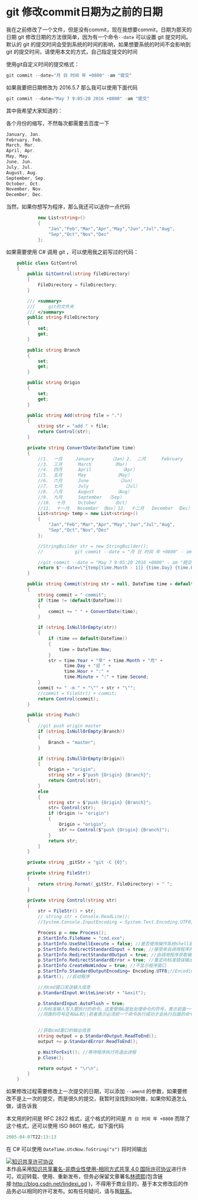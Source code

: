 
# git 修改commit日期为之前的日期

我在之前修改了一个文件，但是没有commit，现在我想要commit，日期为那天的日期
git 修改日期的方法很简单，因为有一个命令`--date` 可以设置 git 提交时间。
默认的 git 的提交时间会受到系统的时间的影响，如果想要系统的时间不会影响到 git 的提交时间，请使用本文的方式，自己指定提交的时间

<!--more-->



使用git自定义时间的提交格式：

```csharp
git commit --date="月 日 时间 年 +0800" -am "提交"
```

如果我要把日期修改为 2016.5.7 那么我可以使用下面代码

```csharp
git commit --date="May 7 9:05:20 2016 +0800" -am "提交"
```

其中我希望大家知道的：

各个月份的缩写，不然每次都需要去百度一下

```csharp
January, Jan.
February, Feb.
March, Mar.
April, Apr.
May, May.
June, Jun.
July, Jul.
August, Aug.
September, Sep.
October, Oct.
November, Nov.
December, Dec.
```

当然，如果你想写为程序，那么我还可以送你一点代码

```csharp
            new List<string>()
            {
                "Jan","Feb","Mar","Apr","May","Jun","Jul","Aug",
                "Sep","Oct","Nov","Dec"
            };
```

如果需要使用 C# 调用 git ，可以使用我之前写过的代码：

```csharp
    public class GitControl
    {
        public GitControl(string fileDirectory)
        {
            FileDirectory = fileDirectory;
        }

        /// <summary>
        ///     git的文件夹
        /// </summary>
        public string FileDirectory
        {
            set;
            get;
        }

        public string Branch
        {
            set;
            get;
        }

        public string Origin
        {
            set;
            get;
        }

        public string Add(string file = ".")
        {
            string str = "add " + file;
            return Control(str);
        }

        private string ConvertDate(DateTime time)
        {
            //1.  一月     January      （Jan）2.  二月      February   （Feb）
            //3.  三月      March        （Mar） 
            //4.  四月      April           （Apr）
            //5.  五月      May           （May）
            //6.  六月      June           （Jun）
            //7.  七月      July             （Jul）
            //8.  八月      August        （Aug）
            //9.  九月      September  （Sep）
            //10.  十月     October      （Oct） 
            //11.  十一月   November （Nov）12.  十二月   December （Dec）
            List<string> temp = new List<string>()
            {
                "Jan","Feb","Mar","Apr","May","Jun","Jul","Aug",
                "Sep","Oct","Nov","Dec"
            };

            //StringBuilder str = new StringBuilder();
            //            git commit --date = "月 日 时间 年 +0800" - am "提交"

            //git commit --date = "May 7 9:05:20 2016 +0800" - am "提交"
            return $"--date=\"{temp[time.Month - 1]} {time.Day} {time.Hour}:{time.Minute}:{time.Second} {time.Year} +0800\" ";
        }

        public string Commit(string str = null, DateTime time = default(DateTime))
        {
            string commit = " commit";
            if (time != (default(DateTime)))
            {
                commit += " " + ConvertDate(time);
            }

            if (string.IsNullOrEmpty(str))
            {
                if (time == default(DateTime))
                {
                    time = DateTime.Now;
                }
                str = time.Year + "年" + time.Month + "月" +
                      time.Day + "日 " +
                      time.Hour + ":" +
                      time.Minute + ":" + time.Second;
            }
            commit += " -m " + "\"" + str + "\"";
            //commit = FileStr() + commit;
            return Control(commit);
        }

        public string Push()
        {
            //git push origin master
            if (string.IsNullOrEmpty(Branch))
            {
                Branch = "master";
            }

            if (string.IsNullOrEmpty(Origin))
            {
                Origin = "origin";
                string str = $"push {Origin} {Branch}";
                return Control(str);
            }
            else
            {
                string str = $"push {Origin} {Branch}";
                str= Control(str);
                if (Origin != "origin")
                {
                    Origin = "origin";
                    str += Control($"push {Origin} {Branch}");
                }
                return str;
            }
        }

        private string _gitStr = "git -C {0}";

        private string FileStr()
        {
            return string.Format(_gitStr, FileDirectory) + " ";
        }

        private string Control(string str)
        {
            str = FileStr() + str;
            // string str = Console.ReadLine();
            //System.Console.InputEncoding = System.Text.Encoding.UTF8;//乱码

            Process p = new Process();
            p.StartInfo.FileName = "cmd.exe";
            p.StartInfo.UseShellExecute = false; //是否使用操作系统shell启动
            p.StartInfo.RedirectStandardInput = true; //接受来自调用程序的输入信息
            p.StartInfo.RedirectStandardOutput = true; //由调用程序获取输出信息
            p.StartInfo.RedirectStandardError = true; //重定向标准错误输出
            p.StartInfo.CreateNoWindow = true; //不显示程序窗口
            p.StartInfo.StandardOutputEncoding= Encoding.UTF8;//Encoding.GetEncoding("GBK");//乱码
            p.Start(); //启动程序

            //向cmd窗口发送输入信息
            p.StandardInput.WriteLine(str + "&exit");

            p.StandardInput.AutoFlush = true;
            //向标准输入写入要执行的命令。这里使用&是批处理命令的符号，表示前面一个命令不管是否执行成功都执行后面(exit)命令，如果不执行exit命令，后面调用ReadToEnd()方法会假死
            //同类的符号还有&&和||前者表示必须前一个命令执行成功才会执行后面的命令，后者表示必须前一个命令执行失败才会执行后面的命令

            
            //获取cmd窗口的输出信息
            string output = p.StandardOutput.ReadToEnd();
            output += p.StandardError.ReadToEnd();

            p.WaitForExit(); //等待程序执行完退出进程
            p.Close();

            return output + "\r\n";
        }
    }

```

如果修改过程需要修改上一次提交的日期，可以添加 `--amend` 的参数，如果要修改不是上一次的提交，而是很久的提交，我暂时没找到如何做，如果你知道怎么做，请告诉我

本文用的时间是 RFC 2822 格式，这个格式的时间是 `月 日 时间 年 +0800` 而除了这个格式，还可以使用 ISO 8601 格式，如下面代码

```csharp
2005-04-07T22:13:13
```

在 C# 可以使用 `DateTime.UtcNow.ToString("s")` 将时间输出





<a rel="license" href="http://creativecommons.org/licenses/by-nc-sa/4.0/"><img alt="知识共享许可协议" style="border-width:0" src="https://licensebuttons.net/l/by-nc-sa/4.0/88x31.png" /></a><br />本作品采用<a rel="license" href="http://creativecommons.org/licenses/by-nc-sa/4.0/">知识共享署名-非商业性使用-相同方式共享 4.0 国际许可协议</a>进行许可。欢迎转载、使用、重新发布，但务必保留文章署名[林德熙](http://blog.csdn.net/lindexi_gd)(包含链接:http://blog.csdn.net/lindexi_gd )，不得用于商业目的，基于本文修改后的作品务必以相同的许可发布。如有任何疑问，请与我[联系](mailto:lindexi_gd@163.com)。